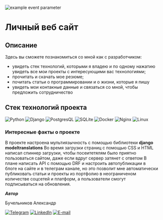 ![example event parameter](https://github.com/avanslov/personal-website/actions/workflows/main.yml/badge.svg?event=push)

# Личный веб сайт

## Описание
Здесь вы сможете познакомиться со мной как с разработчиком:
- увидеть стек технологий, которыми я владею и по одному нажатию увидеть все мои проекты с интересующими вас технологиями;
- прочитать и скачать мое резюме;
- почитать статьи о программировании и о жизни, которые я пишу
- увидеть мои контакные данные и связаться со мной, чтобы предложить сотрудничество

## Стек технологий проекта
![Python](https://img.shields.io/badge/-Python-black?style=for-the-badge&logo=python)
![Django](https://img.shields.io/badge/-Django-black?style=for-the-badge&logo=Django)
![PostgresQL](https://img.shields.io/badge/-PostgresQL-black?style=for-the-badge&logo=PostgresQL)
![SQLite](https://img.shields.io/badge/-SQLite-black?style=for-the-badge&logo=SQLite)
![Docker](https://img.shields.io/badge/-Docker-black?style=for-the-badge&logo=Docker)
![Nginx](https://img.shields.io/badge/-Nginx-black?style=for-the-badge&logo=Nginx)
![Linux](https://img.shields.io/badge/-Linux-black?style=for-the-badge&logo=Linux)

### Интересные факты о проекте

В проекте настроена мультиязычность с помощью библиотеки **django modeltranslations**
Во время загрузки страниц с помощью CSS и HTML написал спиннер загрузки, чтобы посеитетялям было приятно пользоваться сайтом, даже если вдруг сервер затянет с ответом
В плане написать API с помощью DRF и настроить автопубликации в блоге на сайте и в телеграм канале, но это позволит мне автоматически публиковать статьи и проекты из портфолио в неограниченом количестве соцсетей и платформ, а пользователи смогут подписываться на обновления.

***Автор***

Бучельников Александр

[![Telegram](https://img.shields.io/badge/-Telegram-black?style=for-the-badge&logo=Telegram)](https://t.me/aleksandr_buchelnikov)
[![LinkedIn](https://img.shields.io/badge/-LinkedIn-black?style=for-the-badge&logo=LinkedIn)](https://www.linkedin.com/in/aleksandr-buchelnikov/)
[![E-mail](https://img.shields.io/badge/-E--mail-black?style=for-the-badge&logo=Gmail)](mailto:al.buchelnikov@gmail.com)